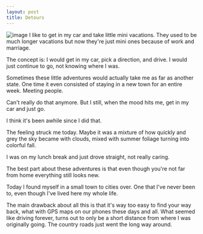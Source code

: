 ```yaml
---
layout: post
title: Detours
---
```

![image](https://lh3.googleusercontent.com/XWOxIaSo2NA05mp-0DF_wSY75se-CSmiLBb-B_eSsPSKBmTG55ET-xOHr0_eshw1vj5IfcWYrupQ0uTbv15D6vhBLMbYDAm0IY9Aq8a10mqghI484NU0AXcbdKF-hkdyBYEaFkMyJlERzh5_0HjZW2FXEU23bgfCMz3GolkqSX01eM6DlorlIL3L5oiu4Yh-u8PsdfKtj5P6KnR-IXFf0kkHo_t6EP5NPmWCnimnG1vLPwHjUvGfaystRKlAWpX6lr39kipAJiD1vR_A0OTppPtBUaZiljZOr34whVFaocuUM2nxHYmAAS0lFBDS-SGnqHEh7lJ1rcIiGz6LbAcl8cw-sIIXuyJnHK3MTGs9u2mJE8P2W7YGwcyetT3WwBYYsIDlp66ul8s2otSMFaqSwMdVrG2dkdRf7bvgs7rKkGkzRaKogOkf2t-WT4Nh5wpLz2aPgwIab0qDjr0qX11jUG8PHdegZskP1RdXE_UhfGkZHrGElLFroaiEpUuOHOJ6ycmKnabDhqFyNQMB1-tiWrDzKu9P4zxjGKsC7tK17SO_=s800-no)
I like to get in my car and take little mini vacations. They used to be much longer vacations but now they're just mini ones because of work and marriage.


The concept is: I would get in my car, pick a direction, and drive. I would just continue to go, not knowing where I was. 


Sometimes these little adventures would actually take me as far as another state. One time it even consisted of staying in a new town for an entire week. Meeting people.


Can't really do that anymore. But I still, when the mood hits me, get in my car and just go.


I think it's been awhile since I did that. 


The feeling struck me today. Maybe it was a mixture of how quickly and grey the sky became with clouds, mixed with summer foliage turning into colorful fall.


I was on my lunch break and just drove straight, not really caring.


The best part about these adventures is that even though you're not far from home everything still looks new. 


Today I found myself in a small town to cities over. One that I've never been to, even though I've lived here my whole life.


The main drawback about all this is that it's way too easy to find your way back, what with GPS maps on our phones these days and all. What seemed like driving forever, turns out to only be a short distance from where I was originally going. The country roads just went the long way around.